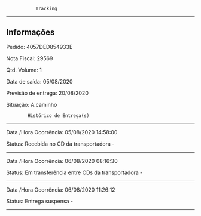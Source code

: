                Tracking 
-------------------------------------------------------------
Informações
-------------------------------------------------------------
Pedido: 4057DED854933E 

Nota Fiscal: 29569

Qtd. Volume: 1

Data de saída: 05/08/2020

Previsão de entrega: 20/08/2020  

Situação: A caminho

            Histórico de Entrega(s)
-------------------------------------------------------------
Data /Hora Ocorrência: 05/08/2020 14:58:00

Status: Recebida no CD da transportadora -

-------------------------------------------------------------
Data /Hora Ocorrência: 06/08/2020 08:16:30

Status: Em transferência entre CDs da transportadora -

-------------------------------------------------------------
Data /Hora Ocorrência: 06/08/2020 11:26:12

Status: Entrega suspensa -

-------------------------------------------------------------
